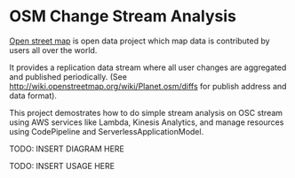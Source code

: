 # OSM Change Stream Analysis


[Open street map](http://www.openstreetmap.org/) is open data project which
map data is contributed by users all over the world.

It provides a replication data stream where all user changes are aggregated
and published periodically. (See http://wiki.openstreetmap.org/wiki/Planet.osm/diffs 
for publish address and data format).

This project demostrates how to do simple stream analysis on OSC stream using 
AWS services like Lambda, Kinesis Analytics, and manage resources using 
CodePipeline and ServerlessApplicationModel.

TODO: INSERT DIAGRAM HERE

TODO: INSERT USAGE HERE
